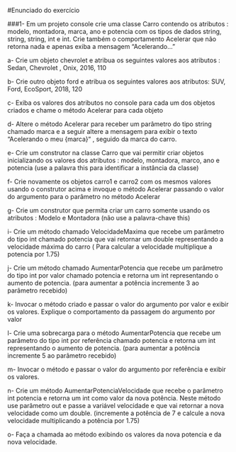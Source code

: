 #Enunciado do exercício

###1- Em um projeto console crie uma classe Carro contendo os atributos : modelo, montadora, marca, ano e potencia com os tipos de dados string, string, string, int e int. Crie também o comportamento Acelerar que não retorna nada e apenas exiba a mensagem “Acelerando...”

a- Crie um objeto chevrolet e atribua os seguintes valores aos atributos : Sedan, Chevrolet , Onix, 2016, 110

b- Crie outro objeto ford e atribua os seguintes valores aos atributos: SUV, Ford, EcoSport, 2018, 120

c- Exiba os valores dos atributos no console para cada um dos objetos criados e chame o método Acelerar para cada objeto

d- Altere o método Acelerar para receber um parâmetro do tipo string chamado marca e a seguir altere a mensagem para exibir o texto “Acelerando o meu {marca}“ , seguido da marca do carro.

e- Crie um construtor na classe Carro que vai permitir criar objetos inicializando os valores dos atributos : modelo, montadora, marco, ano e potencia (use a palavra this para identificar a instância da classe)

f- Crie novamente os objetos carro1 e carro2 com os mesmos valores usando o construtor acima e invoque o método Acelerar passando o valor do argumento para o parâmetro no método Acelerar

g- Crie um construtor que permita criar um carro somente usando os atributos : Modelo e Montadora (não use a palavra-chave this)

i- Crie um método chamado VelocidadeMaxima que recebe um parâmetro do tipo int chamado potencia que vai retornar um double representando a velocidade máxima do carro ( Para calcular a velocidade multiplique a potencia por 1.75)

j- Crie um método chamado AumentarPotencia que recebe um parâmetro do tipo int por valor chamado potencia e retorna um int representando o aumento de potencia. (para aumentar a potência incremente 3 ao parâmetro recebido)

k- Invocar o método criado e passar o valor do argumento por valor e exibir os valores. Explique o comportamento da passagem do argumento por valor

l- Crie uma sobrecarga para o método AumentarPotencia que recebe um parâmetro do tipo int por referência chamado potencia e retorna um int representando o aumento de potencia. (para aumentar a potência incremente 5 ao parâmetro recebido)

m- Invocar o método e passar o valor do argumento por referência e exibir os valores.

n- Crie um método AumentarPotenciaVelocidade que recebe o parâmetro int potencia e retorna um int como valor da nova potência. Neste método use parâmetro out e passe a variável velocidade e que vai retornar a nova velocidade como um double. (incremente a potência de 7 e calcule a nova velocidade multiplicando a potência por 1.75)

o- Faça a chamada ao método exibindo os valores da nova potencia e da nova velocidade.
